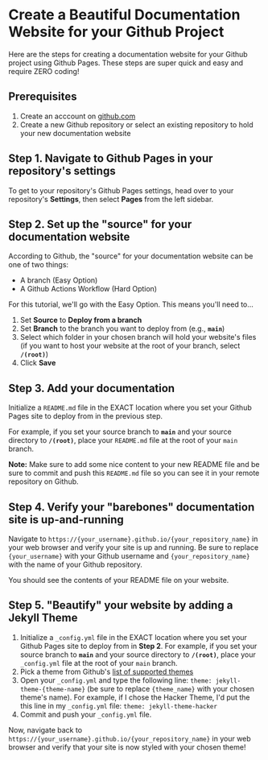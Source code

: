 # Create a Beautiful Documentation Website for your Github Project

Here are the steps for creating a documentation website for your Github project 
using Github Pages. These steps are super quick and easy and require ZERO
coding!

## Prerequisites

1. Create an acccount on [github.com](https://github.com/)
2. Create a new Github repository or select an existing repository to hold your
new documentation website

## Step 1. Navigate to Github Pages in your repository's settings

To get to your repository's Github Pages settings, head over to your 
repository's **Settings**, then select **Pages** from the left sidebar.

## Step 2. Set up the "source" for your documentation website

According to Github, the "source" for your documentation website can be one of
two things:
* A branch (Easy Option) 
* A Github Actions Workflow (Hard Option)

For this tutorial, we'll go with the Easy Option. This means you'll need to...
1. Set **Source** to **Deploy from a branch**
2. Set **Branch** to the branch you want to deploy from (e.g., **`main`**)
3. Select which folder in your chosen branch will hold your website's files 
(if you want to host your website at the root of your branch, select 
**`/(root)`**)
4. Click **Save**

## Step 3. Add your documentation

Initialize a `README.md` file in the EXACT location where you set your 
Github Pages site to deploy from in the previous step.

For example, if you set your source branch to **`main`** and your source 
directory to **`/(root)`**, place your `README.md` file at the root of your 
`main` branch.

**Note:** Make sure to add some nice content to your new README file and be 
sure to commit and push this `README.md` file so you can see it in
your remote repository on Github.

## Step 4. Verify your "barebones" documentation site is up-and-running

Navigate to `https://{your_username}.github.io/{your_repository_name}` in your
web browser and verify your site is up and running. Be sure to replace 
`{your_username}` with your Github username and `{your_repository_name}` with 
the name of your Github repository.

You should see the contents of your README file on your website.

## Step 5. "Beautify" your website by adding a Jekyll Theme

1. Initialize a `_config.yml` file in the EXACT location where you set your 
Github Pages site to deploy from in **Step 2**. For example, if you set your 
source branch to **`main`** and your source directory to **`/(root)`**, place 
your `_config.yml` file at the root of your `main` branch.
2. Pick a theme from Github's [list of supported themes](https://pages.github.com/themes/)
3. Open your `_config.yml` and type the following line:
`theme: jekyll-theme-{theme-name}` (be sure to replace `{theme_name}` with your
chosen theme's name). For example, if I chose the Hacker Theme, I'd put the this
line in my `_config.yml` file:
`theme: jekyll-theme-hacker`
4. Commit and push your `_config.yml` file.

Now, navigate back to `https://{your_username}.github.io/{your_repository_name}` 
in your web browser and verify that your site is now styled with your chosen
theme!